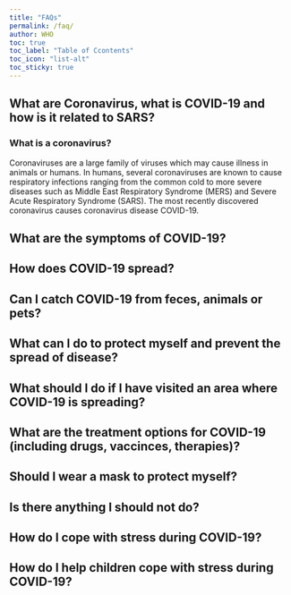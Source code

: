 ```yaml
---
title: "FAQs"
permalink: /faq/
author: WHO
toc: true
toc_label: "Table of Ccontents"
toc_icon: "list-alt"
toc_sticky: true
---
```


## What are Coronavirus, what is COVID-19 and how is it related to SARS?

### What is a coronavirus?
Coronaviruses are a large family of viruses which may cause illness in animals or humans. In humans, several coronaviruses are known to cause respiratory infections ranging from the common cold to more severe diseases such as Middle East Respiratory Syndrome (MERS) and Severe Acute Respiratory Syndrome (SARS). The most recently discovered coronavirus causes coronavirus disease COVID-19.

## What are the symptoms of COVID-19?

## How does COVID-19 spread?

## Can I catch COVID-19 from feces, animals or pets?

## What can I do to protect myself and prevent the spread of disease?

## What should I do if I have visited an area where COVID-19 is spreading?

## What are the treatment options for COVID-19 (including drugs, vaccinces, therapies)?

## Should I wear a mask to protect myself?

## Is there anything I should not do?

## How do I cope with stress during COVID-19?

## How do I help children cope with stress during COVID-19?